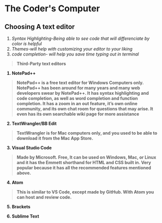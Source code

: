 # The Coder's Computer

## **Choosing A text editor**

1. *Syntax Highlighting-Being able to see code that will differenciate by color is helpful*
2. *Themes-will help with customizing your editor to your liking*
3. *code completion- will help you save time typing out in terminal*

<b/>

>Third-Party text editors

1. NotePad++

>NotePad++ is a free text editor for Windows Computers only.
NotePad++ has been around for many years and many web
developers swear by NotePad++. It has syntax highlighting and code
completion, as well as word completion and function completion. It
has a zoom in an out feature, it’s own online community, and its own
chat room for questions that may arise. It even has its own searchable
wiki page for more assistance

2. TextWrangler/BB Edit
>TextWrangler is for Mac computers only, and you used to be able to
download it from the Mac App Store.

3. Visual Studio Code
>Made by Microsoft. Free, It can be used on Windows, Mac, or Linux and it has the Emmett shorthand for HTML and CSS built in. Very popular because it has all the recommended features mentioned above.

4. Atom
>This is similar to VS Code, except made by GitHub. With Atom you can host and review code.

5. Brackets


6. Sublime Text
>

